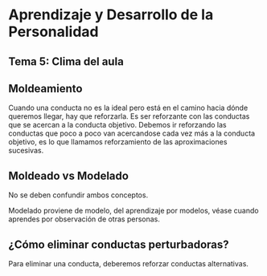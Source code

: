 # Aprendizaje y Desarrollo de la Personalidad

## Tema 5: Clima del aula

## Moldeamiento

Cuando una conducta no es la ideal pero está en el camino hacia dónde queremos llegar, hay que reforzarla. Es ser reforzante con las conductas que se acercan a la conducta objetivo. Debemos ir reforzando las conductas que poco a poco van acercandose cada vez más a la conducta objetivo, es lo que llamamos reforzamiento de las aproximaciones sucesivas.

## Moldeado vs Modelado

No se deben confundir ambos conceptos. 

Modelado proviene de modelo, del aprendizaje por modelos, véase cuando aprendes por observación de otras personas.

## ¿Cómo eliminar conductas perturbadoras?

Para eliminar una conducta, deberemos reforzar conductas alternativas.